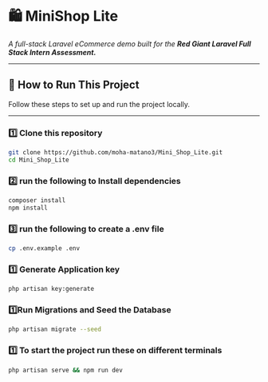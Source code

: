 # 🛍️ MiniShop Lite  
*A full-stack Laravel eCommerce demo built for the **Red Giant Laravel Full Stack Intern Assessment.***

---

## 🚀 How to Run This Project

Follow these steps to set up and run the project locally.

---

### 1️⃣ Clone this repository
```bash
git clone https://github.com/moha-matano3/Mini_Shop_Lite.git
cd Mini_Shop_Lite
```
### 2️⃣ run the following to Install dependencies
```bash
composer install
npm install
```
### 3️⃣ run the following to create a .env file
```bash
cp .env.example .env
```
### 1️⃣ Generate Application key
```bash
php artisan key:generate
```
### 1️⃣Run Migrations and Seed the Database
```bash
php artisan migrate --seed
```
### 1️⃣ To start the project run these on different terminals
```bash
php artisan serve && npm run dev
```
